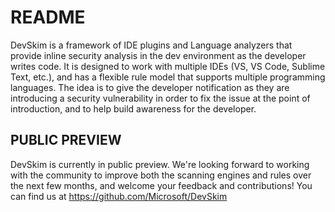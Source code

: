 # README

DevSkim is a framework of IDE plugins and Language analyzers that provide inline security analysis in the dev environment as the developer writes code. It is designed to work with multiple IDEs (VS, VS Code, Sublime Text, etc.), and has a flexible rule model that supports multiple programming languages. The idea is to give the developer notification as they are introducing a security vulnerability in order to fix the issue at the point of introduction, and to help build awareness for the developer.

## PUBLIC PREVIEW

DevSkim is currently in public preview. We're looking forward to working with the community to improve both the scanning engines and rules over the next few months, and welcome your feedback and contributions! You can find us at https://github.com/Microsoft/DevSkim

